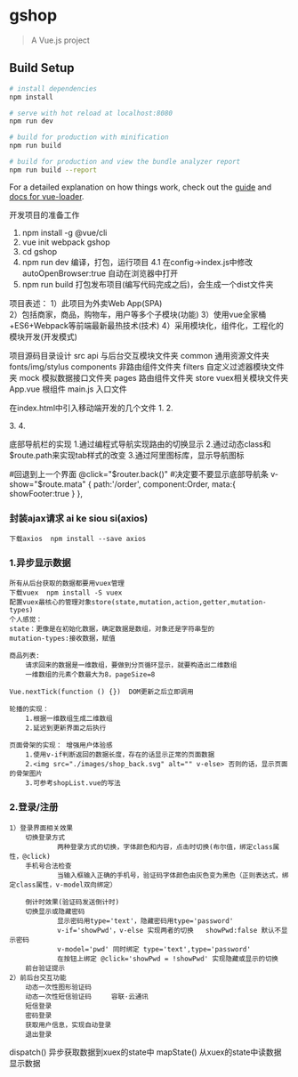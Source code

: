 # gshop

> A Vue.js project

## Build Setup

``` bash
# install dependencies
npm install

# serve with hot reload at localhost:8080
npm run dev

# build for production with minification
npm run build

# build for production and view the bundle analyzer report
npm run build --report
```

For a detailed explanation on how things work, check out the [guide](http://vuejs-templates.github.io/webpack/) and [docs for vue-loader](http://vuejs.github.io/vue-loader).

开发项目的准备工作
1. npm install -g @vue/cli
2. vue init webpack gshop
3. cd gshop
4. npm run dev 编译，打包，运行项目
	4.1 在config->index.js中修改autoOpenBrowser:true  自动在浏览器中打开
5. npm run build 打包发布项目(编写代码完成之后)，会生成一个dist文件夹

项目表述：
	1）此项目为外卖Web App(SPA)  
	2）包括商家，商品，购物车，用户等多个子模块(功能)
	3）使用vue全家桶+ES6+Webpack等前端最新最热技术(技术)
	4）采用模块化，组件化，工程化的模块开发(开发模式)

项目源码目录设计
	src
		api 与后台交互模块文件夹
		common 通用资源文件夹 fonts/img/stylus
		components 非路由组件文件夹
		filters 自定义过滤器模块文件夹
		mock 模拟数据接口文件夹
		pages 路由组件文件夹
		store vuex相关模块文件夹
		App.vue 根组件
		main.js 入口文件
<!-- 
安装stylus依赖包
	npm install stylus stylus-loader --save-dev
	解释：	stylus 将stylus转为css
			stylus-loader 让webpack理解stylus -->

在index.html中引入移动端开发的几个文件
1.<!-- 移动端视口设置 -->
<meta name="viewport" content="width=device-width,initial-scale=1.0,maximum-scale=1.0,minimum-scale=1.0,user-scalable=no">
2.<!-- 移动端浏览器样式重置 -->
<link rel="stylesheet" href="./static/css/reset.css">	
3.<!-- 阿里矢量图标库 -->
<link rel="stylesheet" href="http://at.alicdn.com/t/font_1971447_11js0l4vu58.css">
4.<!-- 解决点击响应0.3s的延迟 -->
<script src="https://as.alipayobjects.com/g/component/fastclick/1.0.6/fastclick.js"></script>
<script>
  if ('addEventListener' in document) {
	document.addEventListener('DOMContentLoaded', function() {
	  FastClick.attach(document.body);
	}, false);
  }
  if(!window.Promise) {
	document.writeln('<script src="https://as.alipayobjects.com/g/component/es6-promise/3.2.2/es6-promise.min.js"'+'>'+'<'+'/'+'script>');
  }
</script>

<footerGuide>底部导航栏的实现
1.通过编程式导航实现路由的切换显示
2.通过动态class和$route.path来实现tab样式的改变
3.通过阿里图标库，显示导航图标

#回退到上一个界面
	@click="$router.back()"   
#决定要不要显示底部导航条
	v-show="$route.mata" 
	{
		path:'/order',
		component:Order,
		mata:{
			showFooter:true
		}
	},

### 封装ajax请求  ai ke siou si(axios)
	下载axios  npm install --save axios

### 1.异步显示数据
	所有从后台获取的数据都要用vuex管理  
	下载vuex  npm install -S vuex
	配置vuex最核心的管理对象store(state,mutation,action,getter,mutation-types)
	个人感觉：
	state：更像是在初始化数据，确定数据是数组，对象还是字符串型的
	mutation-types:接收数据，赋值
	
	商品列表:
		请求回来的数据是一维数组，要做到分页循环显示，就要构造出二维数组
		一维数组的元素个数最大为8，pageSize=8
		
	Vue.nextTick(function () {})  DOM更新之后立即调用
	
	轮播的实现：
		1.根据一维数组生成二维数组
		2.延迟到更新界面之后执行
	
	页面骨架的实现： 增强用户体验感
		1.使用v-if判断返回的数据长度，存在的话显示正常的页面数据
		2.<img src="./images/shop_back.svg" alt="" v-else> 否则的话，显示页面的骨架图片
		3.可参考shopList.vue的写法
	
### 2.登录/注册
	1）登录界面相关效果
		切换登录方式
				两种登录方式的切换，字体颜色和内容，点击时切换(布尔值，绑定class属性，@click)
		手机号合法检查   
				当输入框输入正确的手机号，验证码字体颜色由灰色变为黑色（正则表达式，绑定class属性，v-model双向绑定）
				  
		倒计时效果(验证码发送倒计时)
		切换显示或隐藏密码
				显示密码用type='text'，隐藏密码用type='password'
				v-if='showPwd'，v-else 实现两者的切换   showPwd:false 默认不显示密码
				v-model='pwd' 同时绑定 type='text',type='password'
				在按钮上绑定 @click='showPwd = !showPwd' 实现隐藏或显示的切换
		前台验证提示
	2）前后台交互功能
		动态一次性图形验证码
		动态一次性短信验证码     容联·云通讯
		短信登录
		密码登录
		获取用户信息，实现自动登录
		退出登录
		
dispatch() 异步获取数据到xuex的state中
mapState() 从xuex的state中读数据
显示数据